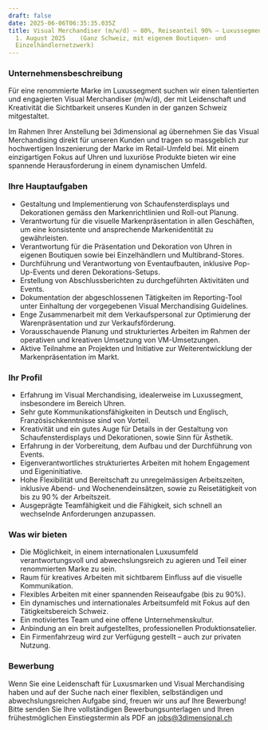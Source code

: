 ```yaml
---
draft: false
date: 2025-06-06T06:35:35.035Z
title: Visual Merchandiser (m/w/d) – 80%, Reiseanteil 90% – Luxussegment – per
  1. August 2025    (Ganz Schweiz, mit eigenem Boutiquen- und
  Einzelhändlernetzwerk)
---
```

### Unternehmensbeschreibung

Für eine renommierte Marke im Luxussegment suchen wir einen talentierten und engagierten Visual Merchandiser (m/w/d), der mit Leidenschaft und Kreativität die Sichtbarkeit unseres Kunden in der ganzen Schweiz mitgestaltet. 

Im Rahmen Ihrer Anstellung bei 3dimensional ag übernehmen Sie das Visual Merchandising direkt für unseren Kunden und tragen so massgeblich zur hochwertigen Inszenierung der Marke im Retail-Umfeld bei. Mit einem einzigartigen Fokus auf Uhren und luxuriöse Produkte bieten wir eine spannende Herausforderung in einem dynamischen Umfeld.

### Ihre Hauptaufgaben

* Gestaltung und Implementierung von Schaufensterdisplays und Dekorationen gemäss den 
  Markenrichtlinien und Roll-out Planung.
* Verantwortung für die visuelle Markenpräsentation in allen Geschäften, um eine 
  konsistente und ansprechende Markenidentität zu gewährleisten.  
* Verantwortung für die Präsentation und Dekoration von Uhren in eigenen Boutiquen sowie 
  bei Einzelhändlern und Multibrand-Stores.  
* Durchführung und Verantwortung von Eventaufbauten, inklusive Pop-Up-Events und deren 
  Dekorations-Setups.  
* Erstellung von Abschlussberichten zu durchgeführten Aktivitäten und Events.
* Dokumentation der abgeschlossenen Tätigkeiten im Reporting-Tool unter Einhaltung der
  vorgegebenen Visual Merchandising Guidelines.
* Enge Zusammenarbeit mit dem Verkaufspersonal zur Optimierung der Warenpräsentation
  und zur Verkaufsförderung.
* Vorausschauende Planung und strukturiertes Arbeiten im Rahmen der operativen und
  kreativen Umsetzung von VM-Umsetzungen.
* Aktive Teilnahme an Projekten und Initiative zur Weiterentwicklung der 
  Markenpräsentation im Markt.


### Ihr Profil

* Erfahrung im Visual Merchandising, idealerweise im Luxussegment, insbesondere im 
  Bereich Uhren.  
* Sehr gute Kommunikationsfähigkeiten in Deutsch und Englisch, Französischkenntnisse sind von Vorteil.  
* Kreativität und ein gutes Auge für Details in der Gestaltung von Schaufensterdisplays und Dekorationen, sowie Sinn für Ästhetik.
* Erfahrung in der Vorbereitung, dem Aufbau und der Durchführung von Events.  
* Eigenverantwortliches strukturiertes Arbeiten mit hohem Engagement und Eigeninitiative.
* Hohe Flexibilität und Bereitschaft zu unregelmässigen Arbeitszeiten, inklusive Abend- und Wochenendeinsätzen, sowie zu Reisetätigkeit von bis zu 90 % der Arbeitszeit.
* Ausgeprägte Teamfähigkeit und die Fähigkeit, sich schnell an wechselnde Anforderungen anzupassen.  

### Was wir bieten

* Die Möglichkeit, in einem internationalen Luxusumfeld verantwortungsvoll und 
  abwechslungsreich zu agieren und Teil einer renommierten Marke zu sein.
* Raum für kreatives Arbeiten mit sichtbarem Einfluss auf die visuelle Kommunikation.
* Flexibles Arbeiten mit einer spannenden Reiseaufgabe (bis zu 90%).
* Ein dynamisches und internationales Arbeitsumfeld mit Fokus auf den Tätigkeitsbereich Schweiz.
* Ein motiviertes Team und eine offene Unternehmenskultur. 
* Anbindung an ein breit aufgestelltes, professionellen Produktionsatelier.
* Ein Firmenfahrzeug wird zur Verfügung gestellt – auch zur privaten Nutzung.
 
### Bewerbung

Wenn Sie eine Leidenschaft für Luxusmarken und Visual Merchandising haben und auf der Suche nach einer flexiblen, selbständigen und abwechslungsreichen Aufgabe sind, freuen wir uns auf Ihre Bewerbung! Bitte senden Sie Ihre vollständigen Bewerbungsunterlagen und Ihren frühestmöglichen Einstiegstermin als PDF an [jobs@3dimensional.ch](mailto:jobs@3dimensional.ch)